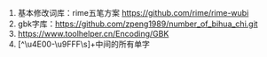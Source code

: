 1. 基本修改词库：rime五笔方案 https://github.com/rime/rime-wubi
2. gbk字库：https://github.com/zpeng1989/number_of_bihua_chi.git
3. https://www.toolhelper.cn/Encoding/GBK
4. [^\u4E00-\u9FFF\s]+中间的所有单字